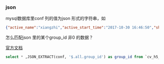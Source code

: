 ### json

mysql数据库里conf 列的值为json 形式的字符串，如

```json
{"active_name":"xiangzhi","active_start_time":"2017-10-30 16:46:50","share_address":"http://api.colorv.cn/pages/web_video_template?template=xiangzhi_share","type":"normal","app_address":"","all":{"top_bar":"\"相知是友爱\"短视频制作活动","bg_color":"#ffffff","img1":"img/test/h5_01_86d28ea3ea3329c19ea5d14a77201cdc.jpg","img2":"img/test/123_03_3ad842ee87db54157d84cff318694cbd.jpg","img3":"img/test/look_tag@2x_50563953a6a00f840233e97c3099a375.png","img4":"img/test/123_04_5881d55d0dfa5c64e11709f3323ce23f.jpg","group_id":10028......}
```

怎么匹配json 里的某个group_id 非0 的数据？

[官方文档](https://dev.mysql.com/doc/refman/8.0/en/json.html)

```sql
select * ,JSON_EXTRACT(conf, '$.all.group_id') as group_id from `cv_h5_template_conf` where conf like '%group_id%' and created_at > '2018' and created_at < '2019' and  JSON_EXTRACT(conf, '$.all.group_id') != 0
```


